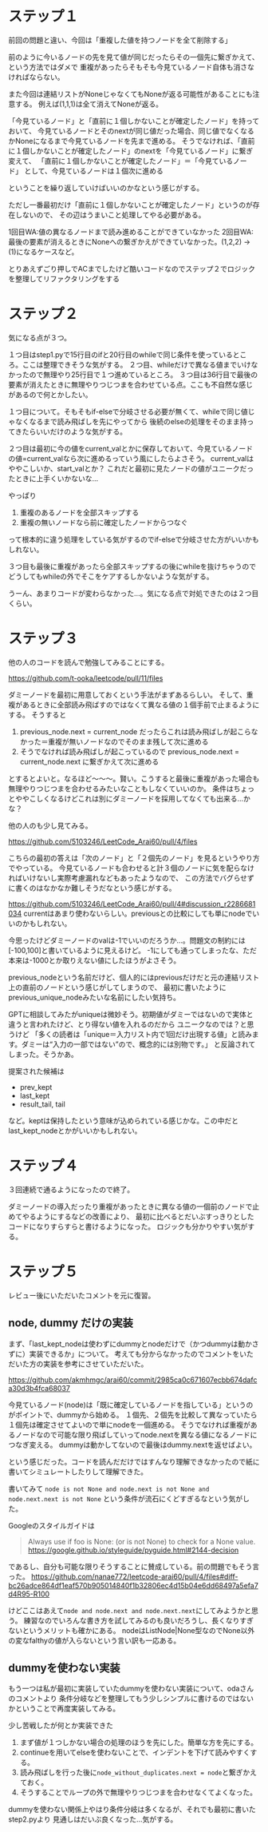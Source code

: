# ステップ１

前回の問題と違い、今回は「重複した値を持つノードを全て削除する」

前のように今いるノードの先を見て値が同じだったらその一個先に繋ぎかえて、という方法ではダメで
重複があったらそもそも今見ているノード自体も消さなければならない。

また今回は連結リストがNoneじゃなくてもNoneが返る可能性があることにも注意する。
例えば(1,1,1)は全て消えてNoneが返る。

「今見ているノード」と「直前に１個しかないことが確定したノード」を持っておいて、
今見ているノードとそのnextが同じ値だった場合、同じ値でなくなるかNoneになるまで今見ているノードを先まで進める。
そうでなければ、「直前に１個しかないことが確定したノード」のnextを「今見ているノード」に繋ぎ変えて、
「直前に１個しかないことが確定したノード」＝「今見ているノード」
として、今見ているノードは１個次に進める

ということを繰り返していけばいいのかなという感じがする。

ただし一番最初だけ「直前に１個しかないことが確定したノード」というのが存在しないので、
その辺はうまいこと処理してやる必要がある。

1回目WA:値の異なるノードまで読み進めることができていなかった
2回目WA:最後の要素が消えるときにNoneへの繋ぎかえができていなかった。(1,2,2) -> (1)になるケースなど。

とりあえずごり押しでACまでしたけど酷いコードなのでステップ２でロジックを整理してリファクタリングをする

# ステップ２

気になる点が３つ。

１つ目はstep1.pyで15行目のifと20行目のwhileで同じ条件を使っているところ。ここは整理できそうな気がする。
２つ目、whileだけで異なる値までいけなかったので無理やり25行目で１つ進めているところ。
３つ目は36行目で最後の要素が消えたときに無理やりつじつまを合わせている点。ここも不自然な感じがあるので何とかしたい。

１つ目について。そもそもif-elseで分岐させる必要が無くて、whileで同じ値じゃなくなるまで読み飛ばしを先にやってから
後続のelseの処理をそのまま持ってきたらいいだけのような気がする。

２つ目は最初に今の値をcurrent_valとかに保存しておいて、今見ているノードの値=current_valなら次に進めるっていう風にしたらよさそう。
current_valはややこしいか、start_valとか？
これだと最初に見たノードの値がユニークだったときに上手くいかないな…

やっぱり

1. 重複のあるノードを全部スキップする
2. 重複の無いノードなら前に確定したノードからつなぐ

って根本的に違う処理をしている気がするのでif-elseで分岐させた方がいいかもしれない。

３つ目も最後に重複があったら全部スキップするの後にwhileを抜けちゃうのでどうしてもwhileの外でそこをケアするしかないような気がする。

うーん、あまりコードが変わらなかった…。気になる点で対処できたのは２つ目くらい。

# ステップ３

他の人のコードを読んで勉強してみることにする。

https://github.com/t-ooka/leetcode/pull/11/files

ダミーノードを最初に用意しておくという手法がまずあるらしい。
そして、重複があるときに全部読み飛ばすのではなくて異なる値の１個手前で止まるようにする。
そうすると

1. previous_node.next = current_node だったらこれは読み飛ばしが起こらなかった＝重複が無いノードなのでそのまま残して次に進める
2. そうでなければ読み飛ばしが起こっているので previous_node.next = current_node.next に繋ぎかえて次に進める

とするとよいと。なるほど～～～。賢い。こうすると最後に重複があった場合も無理やりつじつまを合わせるみたいなこともしなくていいのか。
条件はちょっとややこしくなるけどこれは別にダミーノードを採用してなくても出来る…かな？

他の人のも少し見てみる。

https://github.com/5103246/LeetCode_Arai60/pull/4/files

こちらの最初の答えは「次のノード」と「２個先のノード」を見るというやり方でやっている。
今見ているノードも合わせると計３個のノードに気を配らなければいけないし実際考慮漏れなどもあったようなので、
この方法でバグらせずに書くのはなかなか難しそうだなという感じがする。

https://github.com/5103246/LeetCode_Arai60/pull/4#discussion_r2286681034
currentはあまり使わないらしい。previousとの比較にしても単にnodeでいいのかもしれない。

今思ったけどダミーノードのvalは-1でいいのだろうか…。問題文の制約には[-100,100]と書いているように見えるけど。
-1にしても通ってしまったな、ただ本来は-1000とか取りえない値にしたほうがよさそう。

previous_nodeという名前だけど、個人的にはpreviousだけだと元の連結リスト上の直前のノードという感じがしてしまうので、
最初に書いたようにprevious_unique_nodeみたいな名前にしたい気持ち。

GPTに相談してみたがuniqueは微妙そう。初期値がダミーではないので実体と違うと言われたけど、とり得ない値を入れるのだから
ユニークなのでは？と思うけど
「多くの読者は「unique＝入力リスト内で1回だけ出現する値」と読みます。ダミーは“入力の一部ではない”ので、概念的には別物です。」
と反論されてしまった。そうかあ。

提案された候補は

- prev_kept
- last_kept
- result_tail, tail

など。keptは保持したという意味が込められている感じかな。この中だとlast_kept_nodeとかがいいかもしれない。

# ステップ４

３回連続で通るようになったので終了。

ダミーノードの導入だったり重複があったときに異なる値の一個前のノードで止めてやるようにするなどの改善により、
最初に比べるとだいぶすっきりとしたコードになりすらすらと書けるようになった。
ロジックも分かりやすい気がする。

# ステップ５

レビュー後にいただいたコメントを元に復習。

## node, dummy だけの実装

まず、「last_kept_nodeは使わずにdummyとnodeだけで（かつdummyは動かさずに）実装できるか」について。
考えても分からなかったのでコメントをいただいた方の実装を参考にさせていただいた。

https://github.com/akmhmgc/arai60/commit/2985ca0c671607ecbb674dafca30d3b4fca68037

今見ているノード(node)は「既に確定しているノードを指している」というのがポイントで、dummyから始める。
１個先、２個先を比較して異なっていたら１個先は確定させてよいので単にnodeを一個進める。
そうでなければ重複があるノードなので可能な限り飛ばしていってnode.nextを異なる値になるノードにつなぎ変える。
dummyは動かしてないので最後はdummy.nextを返せばよい。

という感じだった。コードを読んだだけではすんなり理解できなかったので紙に書いてシミュレートしたりして理解できた。

書いてみて
`node is not None and node.next is not None and node.next.next is not None`
という条件が流石にくどすぎるなという気がした。

Googleのスタイルガイドは
> Always use if foo is None: (or is not None) to check for a None value. 
https://google.github.io/styleguide/pyguide.html#2144-decision

であるし、自分も可能な限りそうすることに賛成している。前の問題でもそう言った。
https://github.com/nanae772/leetcode-arai60/pull/4/files#diff-bc26adce864df1eaf570b905014840f1b32806ec4d15b04e6dd68497a5efa7d4R95-R100

けどここはあえて`node and node.next and node.next.next`にしてみようかと思う。
練習なのでいろんな書き方を試してみるのも良いだろうし、長くなりすぎないというメリットも確かにある。
nodeはListNode|None型なのでNone以外の変なfalthyの値が入らないという言い訳も一応ある。

## dummyを使わない実装

もう一つは私が最初に実装していたdummyを使わない実装について、odaさんのコメントより
条件分岐などを整理してもう少しシンプルに書けるのではないかということで再度実装してみる。

少し苦戦したが何とか実装できた

1. まず値が１つしかない場合の処理のほうを先にした。簡単な方を先にする。
2. continueを用いてelseを使わないことで、インデントを下げて読みやすくする。
3. 読み飛ばしを行った後に`node_without_duplicates.next = node`と繋ぎかえておく。
  1. そうすることでループの外で無理やりつじつまを合わせなくてよくなった。

dummyを使わない関係上やはり条件分岐は多くなるが、それでも最初に書いたstep2.pyより
見通しはだいぶ良くなった…気がする。

